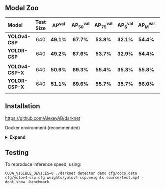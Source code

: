 ## Model Zoo

| Model | Test Size | AP<sup>val</sup> | AP<sub>50</sub><sup>val</sup> | AP<sub>75</sub><sup>val</sup> | AP<sub>S</sub><sup>val</sup> | AP<sub>M</sub><sup>val</sup> | AP<sub>L</sub><sup>val</sup> | batch1 throughput |
| :-- | :-: | :-: | :-: | :-: | :-: | :-: | :-: | :-: | 
| **YOLOv4-CSP** | 640 | **49.1%** | **67.7%** | **53.8%** | **32.1%** | **54.4%** | **63.2%** | 76 *fps* |
| **YOLOR-CSP** | 640 | **49.2%** | **67.6%** | **53.7%** | **32.9%** | **54.4%** | **63.0%** | - |
|  |  |  |  |  |  |  |
| **YOLOv4-CSP-X** | 640 | **50.9%** | **69.3%** | **55.4%** | **35.3%** | **55.8%** | **64.8%** | 53 *fps* |
| **YOLOR-CSP-X** | 640 | **51.1%** | **69.6%** | **55.7%** | **35.7%** | **56.0%** | **65.2%** | - |
|  |  |  |  |  |  |  |

## Installation

https://github.com/AlexeyAB/darknet

Docker environment (recommended)
<details><summary> <b>Expand</b> </summary>

```
# get code
git clone https://github.com/AlexeyAB/darknet

# create the docker container, you can change the share memory size if you have more.
nvidia-docker run --name yolor -it -v your_coco_path/:/coco/ -v your_code_path/:/yolor --shm-size=64g nvcr.io/nvidia/pytorch:21.02-py3

# apt install required packages
apt update
apt install -y libopencv-dev

# edit Makefile
#GPU=1
#CUDNN=1
#CUDNN_HALF=1
#OPENCV=1
#AVX=1
#OPENMP=1
#LIBSO=1
#ZED_CAMERA=0
#ZED_CAMERA_v2_8=0
#
#USE_CPP=0
#DEBUG=0
#
#ARCH= -gencode arch=compute_52,code=[sm_70,compute_70] \
#      -gencode arch=compute_61,code=[sm_75,compute_75] \
#      -gencode arch=compute_61,code=[sm_80,compute_80] \
#      -gencode arch=compute_61,code=[sm_86,compute_86]
#
#...

# build
make -j8
```

</details>

## Testing

To reproduce inference speed, using:

```
CUDA_VISIBLE_DEVICES=0 ./darknet detector demo cfg/coco.data cfg/yolov4-csp.cfg weights/yolov4-csp.weights source/test.mp4 -dont_show -benchmark 
```
